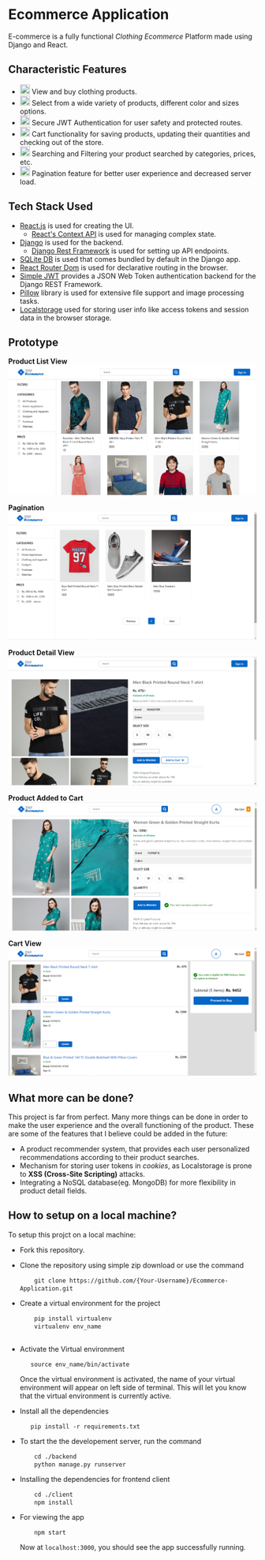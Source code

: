 # Ecommerce Application
 
E-commerce is a fully functional *Clothing Ecommerce* Platform made using Django and React.


## Characteristic Features

* <img src="https://img.icons8.com/ultraviolet/40/000000/shop.png" height = "20" width = "20"/> View and buy clothing products.
* <img src="https://img.icons8.com/ultraviolet/40/000000/color-dropper.png" height = "20" width = "20"/> Select from a wide variety of products, different color and sizes options.
* <img src="https://img.icons8.com/ultraviolet/40/000000/lock-2.png" height = "20" width = "20"/> Secure JWT Authentication for user safety and protected routes.
* <img src="https://img.icons8.com/fluent/48/000000/fast-cart.png" height = "20" width = "20"/> Cart functionality for saving products, updating their quantities and checking out of the store.
* <img src="https://img.icons8.com/ultraviolet/40/000000/filter.png" height = "20" width = "20"/> Searching and Filtering your product searched by categories, prices, etc.
* <img src="https://img.icons8.com/color/48/000000/overview-pages-1.png" height = "20" width = "20"/> Pagination feature for better user experience and decreased server load.


## Tech Stack Used
 
* [React.js](https://github.com/facebook/react "React.js + Hooks") is used for creating the UI.
    * [React's Context API](https://github.com/facebook/react "React's Context API") is used for managing complex state.
* [Django](https://www.djangoproject.com/ "Django") is used for the backend.
    * [Django Rest Framework](https://www.django-rest-framework.org/ "Django Rest Framework") is used for setting up API endpoints.
* [SQLite DB](https://sqlite.org/docs.html "SQLite DB") is used that comes bundled by default in the Django app.
* [React Router Dom](https://reactrouter.com/web "React Router Dom") is used for declarative routing in the browser.
* [Simple JWT](https://django-rest-framework-simplejwt.readthedocs.io/en/latest/ "Simple JWT") provides a JSON Web Token authentication backend for the Django REST Framework.
* [Pillow](https://pillow.readthedocs.io/en/stable/ "Pillow") library is used for extensive file support and image processing tasks.
* [Localstorage](https://developer.chrome.com/docs/devtools/storage/localstorage/ "Localstorage") used for storing user info like access tokens and session data in the browser storage.


## Prototype

**Product List View**
![Product List View](images/listview.png)

**Pagination**
![Pagination demonstration](images/pagination.png)

**Product Detail View**
![Product Detail View](images/detailview.png)

**Product Added to Cart**
![Product added to cart](images/addedtocart.png)

**Cart View**
![Cart View](images/cartview.png)



## What more can be done?
 
This project is far from perfect. Many more things can be done in order to make the user experience and the overall functioning of the product. These are some of the features that I believe could be added in the future:
 
* A product recommender system, that provides each user personalized recommendations according to their product searches.
* Mechanism for storing user tokens in *cookies*, as Localstorage is prone to **XSS (Cross-Site Scripting)** attacks.
* Integrating a NoSQL database(eg. MongoDB) for more flexibility in product detail fields.
 


## How to setup on a local machine?

To setup this projct on a local machine:

* Fork this repository.
* Clone the repository using simple zip download or use the command
    ```
        git clone https://github.com/{Your-Username}/Ecommerce-Application.git
    ```
* Create a virtual environment for the project
    ```
        pip install virtualenv
        virtualenv env_name
        
    ```
* Activate the Virtual environment
    ```
       source env_name/bin/activate
    
    ```
    Once the virtual environment is activated, the name of your virtual environment will appear on left side of terminal. This will let you know that the virtual environment is currently active. 

* Install all the dependencies
    ```
       pip install -r requirements.txt
    ```

* To start the  the developement server, run the command
    ```
        cd ./backend
        python manage.py runserver
    ```
* Installing the dependencies for frontend client
    ```
        cd ./client
        npm install
    ```    
* For viewing the app
    ```
        npm start
    ```

    Now at `localhost:3000`, you should see the app successfully running.
